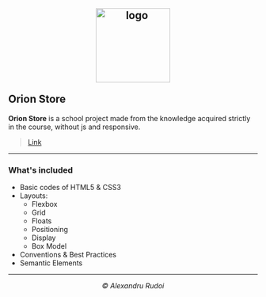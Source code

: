 ## <p align="center"><a href="https://alexandrurudoi.github.io/Personal-Site/"><img src="https://upload.wikimedia.org/wikipedia/commons/c/c6/Orion-Oyj-Logo.svg" alt="logo" width="150px" border="0"></a></p>Orion Store

**Orion Store** is a school project made from the knowledge acquired strictly in the course, without js and responsive.

> <p><a href="https://alexandrurudoi.github.io/Orion-Store-Project/">Link</a></p>

---

### What's included

+ Basic codes of HTML5 & CSS3
+ Layouts:
  * Flexbox
  * Grid
  * Floats
  * Positioning
  * Display
  * Box Model
+ Conventions & Best Practices
+ Semantic Elements

---

<p align="center"><em>&copy; Alexandru Rudoi</em></p>
